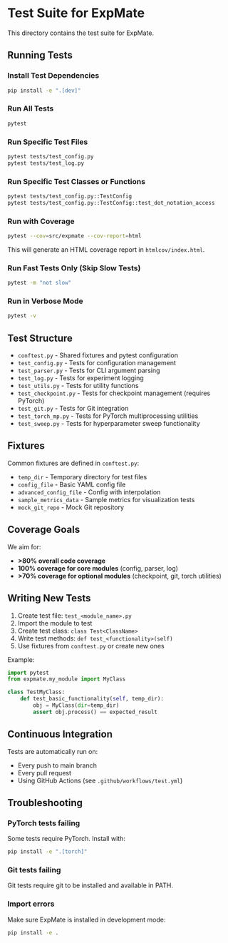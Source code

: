 # Test Suite for ExpMate

This directory contains the test suite for ExpMate.

## Running Tests

### Install Test Dependencies

```bash
pip install -e ".[dev]"
```

### Run All Tests

```bash
pytest
```

### Run Specific Test Files

```bash
pytest tests/test_config.py
pytest tests/test_log.py
```

### Run Specific Test Classes or Functions

```bash
pytest tests/test_config.py::TestConfig
pytest tests/test_config.py::TestConfig::test_dot_notation_access
```

### Run with Coverage

```bash
pytest --cov=src/expmate --cov-report=html
```

This will generate an HTML coverage report in `htmlcov/index.html`.

### Run Fast Tests Only (Skip Slow Tests)

```bash
pytest -m "not slow"
```

### Run in Verbose Mode

```bash
pytest -v
```

## Test Structure

- `conftest.py` - Shared fixtures and pytest configuration
- `test_config.py` - Tests for configuration management
- `test_parser.py` - Tests for CLI argument parsing
- `test_log.py` - Tests for experiment logging
- `test_utils.py` - Tests for utility functions
- `test_checkpoint.py` - Tests for checkpoint management (requires PyTorch)
- `test_git.py` - Tests for Git integration
- `test_torch_mp.py` - Tests for PyTorch multiprocessing utilities
- `test_sweep.py` - Tests for hyperparameter sweep functionality

## Fixtures

Common fixtures are defined in `conftest.py`:

- `temp_dir` - Temporary directory for test files
- `config_file` - Basic YAML config file
- `advanced_config_file` - Config with interpolation
- `sample_metrics_data` - Sample metrics for visualization tests
- `mock_git_repo` - Mock Git repository

## Coverage Goals

We aim for:
- **>80% overall code coverage**
- **100% coverage for core modules** (config, parser, log)
- **>70% coverage for optional modules** (checkpoint, git, torch utilities)

## Writing New Tests

1. Create test file: `test_<module_name>.py`
2. Import the module to test
3. Create test class: `class Test<ClassName>`
4. Write test methods: `def test_<functionality>(self)`
5. Use fixtures from `conftest.py` or create new ones

Example:

```python
import pytest
from expmate.my_module import MyClass

class TestMyClass:
    def test_basic_functionality(self, temp_dir):
        obj = MyClass(dir=temp_dir)
        assert obj.process() == expected_result
```

## Continuous Integration

Tests are automatically run on:
- Every push to main branch
- Every pull request
- Using GitHub Actions (see `.github/workflows/test.yml`)

## Troubleshooting

### PyTorch tests failing

Some tests require PyTorch. Install with:
```bash
pip install -e ".[torch]"
```

### Git tests failing

Git tests require git to be installed and available in PATH.

### Import errors

Make sure ExpMate is installed in development mode:
```bash
pip install -e .
```
